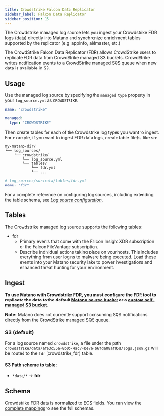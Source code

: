 ```yaml
---
title: Crowdstrike Falcon Data Replicator
sidebar_label: Falcon Data Replicator
sidebar_position: 15
---
```


The Crowdstrike managed log source lets you ingest your Crowdstrike FDR logs (data) directly into Matano and synchronize enrichment tables supported by the replicator (e.g. appinfo, aidmaster, etc.)

The CrowdStrike Falcon Data Replicator (FDR) allows CrowdStrike users to replicate FDR data from CrowdStrike managed S3 buckets. CrowdStrike writes notification events to a CrowdStrike managed SQS queue when new data is available in S3.

## Usage

Use the managed log source by specifying the `managed.type` property in your `log_source.yml` as `CROWDSTRIKE`.

```yml
name: "crowdstrike"

managed:
  type: "CROWDSTRIKE"
```

Then create tables for each of the Crowdstrike log types you want to ingest. For example, if you want to ingest FDR data logs, create table file(s) like so:

```
my-matano-dir/
└── log_sources/
    └── crowdstrike/
        └── log_source.yml
        └── tables/
            └── fdr.yml
            └── ...
```

```yml
# log_sources/suricata/tables/fdr.yml
name: "fdr"
```

For a complete reference on configuring log sources, including extending the table schema, see [_Log source configuration_](../../configuration.md).

## Tables

The Crowdstrike managed log source supports the following tables:

- fdr
  - Primary events that come with the Falcon Insight XDR subscription or the Falcon FileVantage subscription.
  - Describe individual actions taking place on your hosts. This includes everything from user logins to malware being executed. Load these events into your Matano security lake to power investigations and enhanced threat hunting for your environment.

## Ingest

**To use Matano with Crowdstrike FDR, you must configure the FDR tool to replicate the data to the default [Matano source bucket](/docs/log-sources/ingestion#using-the-matano-provided-sources-bucket) or a [custom self-managed S3 bucket](/docs/log-sources/ingestion#bringing-your-own-bucket).**

**Note:** Matano does not currently support consuming SQS notifications directly from the CrowdStrike managed SQS queue.

### S3 (default)

For a log source named `crowdstrike`, a file under the path `crowdstrike/data/afe3c55a-8b05-4ac7-be76-b6fda08af95d/logs.json.gz` will be routed to the `fdr` (crowdstrike_fdr) table.

#### S3 Path scheme to table:

- `*data/*` -> **fdr**

## Schema

Crowdstrike FDR data is normalized to ECS fields. You can view the [complete mappings][1] to see the full schemas.

[1]: https://github.com/matanolabs/matano/blob/main/data/managed/log_sources/crowdstrike/tables/fdr.yml
